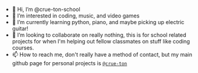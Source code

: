 - 👋 Hi, I’m @crue-ton-school
- 👀 I’m interested in coding, music, and video games
- 🌱 I’m currently learning python, piano, and maybe picking up electric guitar!
- 💞️ I’m looking to collaborate on really nothing, this is for school related projects for when I'm helping out fellow classmates on stuff like coding courses.
- 📫 How to reach me, don't really have a method of contact, but my main github page for personal projects is [`@crue-ton`](github.com/crue-ton)

<!---
crue-ton-school/crue-ton-school is a ✨ special ✨ repository because its `README.md` (this file) appears on your GitHub profile.
You can click the Preview link to take a look at your changes.
--->
